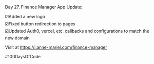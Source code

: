 Day 27. Finance Manager App Update:  
  
☑️Added a new logo  
☑️Fixed button redirection to pages  
☑️Updated Auth0, vercel, etc. callbacks and configurations to match the new domain  
  
Visit at https://l.anne-mariel.com/finance-manager
  
#100DaysOfCode